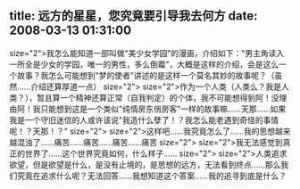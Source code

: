 title: 远方的星星，您究竟要引导我去何方
date: 2008-03-13 01:31:00
---

 size="2">我怎么能知道一部叫做"美少女学园"的漫画，介绍如下："男主角读入一所全是少女的学园，唯一的男性，多么倒霉"，大概是这样的介绍，会是这么一个故事？我怎么可能想到"梦的使者"讲述的是这样一个莫名其妙的故事呢？（虽然……介绍还算厚道一点）  size="2">   size="2">作为一个人类（人类么？我是人类？），暂且算一个精神还算正常（自我判定）的个体，我不可能想得到阿！没理由阿！我只能想到这是一个类似"纯情房东俏房客"一样的故事嘛……天那……如果我是一个守旧迷信的人或许该说"我造什么孽了！？我怎么能老遇到奇怪的事情呢！？天那！？"  size="2">   size="2">这样吧……我究竟怎么了……我的思想越来越混浊了……痛苦……痛苦……痛苦……痛苦  size="2">   size="2">我无法感觉到真正的世界了……这个世界究竟如何，什么样子……  size="2">   size="2">人类追求欲望，但是欲望是什么，是没有止境的，是思想的远方，无法看到终点……那么我们究竟在追求什么呢？无法回答……我想知道这个答案……我的追寻到底是什么？
